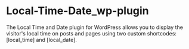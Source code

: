 # Local-Time-Date_wp-plugin
The Local Time and Date plugin for WordPress allows you to display the visitor's local time on posts and pages using two custom shortcodes: [local_time] and [local_date].
